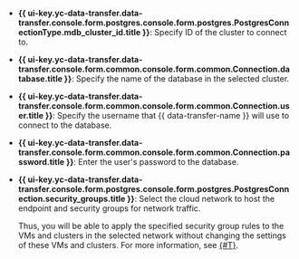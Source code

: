 * **{{ ui-key.yc-data-transfer.data-transfer.console.form.postgres.console.form.postgres.PostgresConnectionType.mdb_cluster_id.title }}**: Specify ID of the cluster to connect to.

* **{{ ui-key.yc-data-transfer.data-transfer.console.form.common.console.form.common.Connection.database.title }}**: Specify the name of the database in the selected cluster.

* **{{ ui-key.yc-data-transfer.data-transfer.console.form.common.console.form.common.Connection.user.title }}**: Specify the username that {{ data-transfer-name }} will use to connect to the database.

* **{{ ui-key.yc-data-transfer.data-transfer.console.form.common.console.form.common.Connection.password.title }}**: Enter the user's password to the database.

* **{{ ui-key.yc-data-transfer.data-transfer.console.form.postgres.console.form.postgres.PostgresConnection.security_groups.title }}**: Select the cloud network to host the endpoint and security groups for network traffic.

   Thus, you will be able to apply the specified security group rules to the VMs and clusters in the selected network without changing the settings of these VMs and clusters. For more information, see [{#T}](../../../../data-transfer/concepts/network.md).
